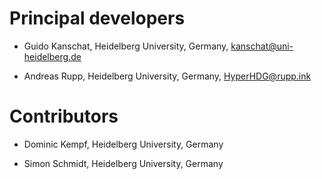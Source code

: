 # Principal developers

- Guido Kanschat, Heidelberg University, Germany, kanschat@uni-heidelberg.de

- Andreas Rupp, Heidelberg University, Germany, HyperHDG@rupp.ink


# Contributors

- Dominic Kempf, Heidelberg University, Germany

- Simon Schmidt, Heidelberg University, Germany
